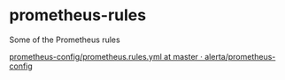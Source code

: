 # prometheus-rules
Some of the Prometheus rules 

[prometheus-config/prometheus.rules.yml at master · alerta/prometheus-config](https://github.com/alerta/prometheus-config/blob/master/config/prometheus.rules.yml)
